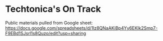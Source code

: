 # Techtonica's On Track

Public materials pulled from Google sheet: https://docs.google.com/spreadsheets/d/1lz8QNaAKiBp4Yy6EKIk2Smp7-F9EBd1SJsrl1s8Quzo/edit?usp=sharing
